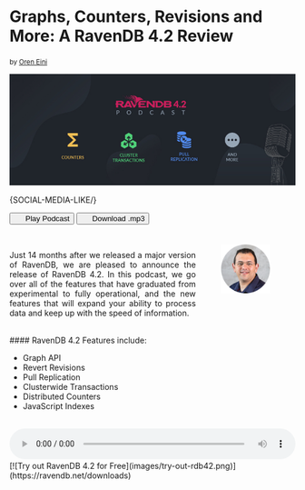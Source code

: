 # Graphs, Counters, Revisions and More: A RavenDB 4.2 Review
<small>by <a href="mailto:ayende@hibernatingrhinos.com">Oren Eini</a></small>

<div class="article-img figure text-center">
  <img src="images/ravendb-42-review-graphs-counters-revisions-and-more.jpg" alt="Graphs, Counters, Revisions and More: A RavenDB 4.2 Review" class="img-responsive img-thumbnail">
</div>

{SOCIAL-MEDIA-LIKE/}

<p class="text-center">
<button id="podcast-play-button" class="play-button" style=""><i class="icon-play" style="margin-right:20px"></i>Play Podcast</button>
<a href="https://s3-us-west-2.amazonaws.com/static.ravendb.net/2019-04-29-podcast-ravendb-42.mp3" download rel="nofollow"><button id="download-podcast-button" class="download-podcast-button"><i class="icon-download" style="margin-right:20px"></i>Download .mp3</button></a>
</p>



<br>

 <img src="images/oren.png" alt="RavenDB CEO & Founder Oren Eini" style="float: right; width: 17%; margin: 45px; margin-top: -10px;"><p style="text-align: justify">Just 14 months after we released a major version of RavenDB, we are pleased to announce the release of RavenDB 4.2. In this podcast, we go over all of the features that have graduated from experimental to fully operational, and the new features that will expand your ability to process data and keep up with the speed of information.</p>


<br>
#### RavenDB 4.2 Features include:
<ul>
    <li>Graph API<i class="icon-experimental text-experimental" data-toggle="tooltip" data-placement="top" title="Experimental" data-original-title="Experimental"></i></li>
    <li>Revert Revisions</li>
    <li>Pull Replication</li>
    <li>Clusterwide Transactions</li>
    <li>Distributed Counters</li>
    <li>JavaScript Indexes</li>
    </ul>
<br>
<audio id="podcast-audio" controls="" style="width: 100%">
  <source src="https://s3-us-west-2.amazonaws.com/static.ravendb.net/2019-04-29-podcast-ravendb-42.ogg" type="audio/ogg">
  <source src="https://s3-us-west-2.amazonaws.com/static.ravendb.net/2019-04-29-podcast-ravendb-42.mp3" type="audio/mpeg">
  Your browser does not support the audio element.
</audio>

<br>
[![Try out RavenDB 4.2 for Free](images/try-out-rdb42.png)](https://ravendb.net/downloads)
